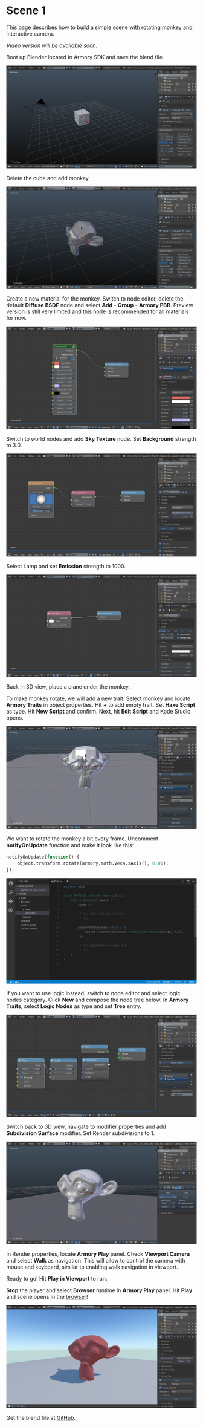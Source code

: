 # Scene 1

This page describes how to build a simple scene with rotating monkey and interactive camera.

*Video version will be available soon.*

Boot up Blender located in Armory SDK and save the blend file.

![](img/scene1/0.jpg)

Delete the cube and add monkey.

![](img/scene1/1.jpg)

Create a new material for the monkey. Switch to node editor, delete the default **Diffuse BSDF** node and select **Add** - **Group** - **Armory PBR**. Preview version is still very limited and this node is recommended for all materials for now.

![](img/scene1/2.jpg)

Switch to world nodes and add **Sky Texture** node. Set **Background** strength to 3.0. 

![](img/scene1/3.jpg)

Select Lamp and set **Emission** strength to 1000.

![](img/scene1/4.jpg)

Back in 3D view, place a plane under the monkey.

To make monkey rotate, we will add a new trait. Select monkey and locate **Armory Traits** in object properties. Hit **+** to add empty trait. Set **Haxe Script** as type. Hit **New Script** and confirm. Next, hit **Edit Script** and Kode Studio opens.

![](img/scene1/5.jpg)

We want to rotate the monkey a bit every frame. Uncomment **notifyOnUpdate** function and make it look like this:

```haxe
notifyOnUpdate(function() {
    object.transform.rotate(armory.math.Vec4.zAxis(), 0.01);
});
```

![](img/scene1/6.jpg)

If you want to use logic instead, switch to node editor and select logic nodes category. Click **New** and compose the node tree below. In **Armory Traits**, select **Logic Nodes** as type and set **Tree** entry.

![](img/scene1/7.jpg)

<!--If you want to use Python instead.
![](img/scene1/7_.jpg)-->

Switch back to 3D view, navigate to modifier properties and add **Subdivision Surface** modifier. Set Render subdivisions to 1.

![](img/scene1/8.jpg)

In Render properties, locate **Armory Play** panel. Check **Viewport Camera** and select **Walk** as navigation. This will allow to control the camera with mouse and keyboard, similar to enabling walk navigation in viewport.

Ready to go! Hit **Play in Viewport** to run.

**Stop** the player and select **Browser** runtime in **Armory Play** panel. Hit **Play** and scene opens in the [browser](http://armory3d.org/demo/scene1)!

![](img/scene1/9.jpg)

Get the blend file at [GitHub](https://github.com/armory3d/armory_examples/tree/master/scene1).
